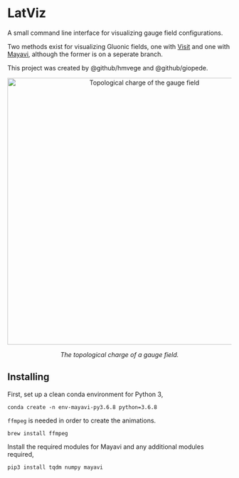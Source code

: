 # LatViz
A small command line interface for visualizing gauge field configurations.

Two methods exist for visualizing Gluonic fields, one with [Visit](https://wci.llnl.gov/simulation/computer-codes/visit) and one with [Mayavi](http://docs.enthought.com/mayavi/mayavi/), although the former is on a seperate branch.

This project was created by @github/hmvege and @github/giopede.

<p align="center">
    <img src="figures/Topological_charge_flow_t400.gif" alt="Topological charge of the gauge field" width="600"/>
</p>
    
<p align="center">
    <i>The topological charge of a gauge field.</i>
</p>


## Installing
First, set up a clean conda environment for Python 3,
```
conda create -n env-mayavi-py3.6.8 python=3.6.8
```

`ffmpeg` is needed in order to create the animations.
```
brew install ffmpeg
```

Install the required modules for Mayavi and any additional modules required,
```
pip3 install tqdm numpy mayavi
```
